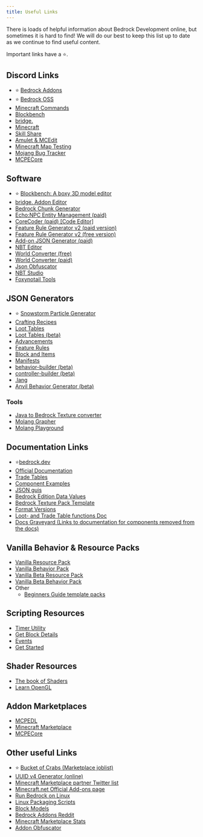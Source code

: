 ```yaml
---
title: Useful Links
---
```


There is loads of helpful information about Bedrock Development online, but sometimes it is hard to find! We will do our best to keep this list up to date as we continue to find useful content.

Important links have a ⭐.

## Discord Links

-   ⭐ [Bedrock Addons](https://discord.gg/46JUdQb)
-   ⭐ [Bedrock OSS](https://discord.gg/XjV87YN)
-   [Minecraft Commands](https://discord.gg/QAFXFtZ)
-   [Blockbench](http://discord.gg/fZQbxbg)
-   [bridge.](https://discord.gg/NxKuWuA)
-   [Minecraft](https://discord.gg/minecraft)
-   [Skill Share](https://discord.gg/sZ7fkcN)
-   [Amulet & MCEdit](https://discord.gg/dSnwqQf)
-   [Minecraft Map Testing](https://discord.gg/QRE99eS)
-   [Mojang Bug Tracker](https://discord.gg/rpCyfKV)
-   [MCPECore](https://discord.gg/Zgu3qt4)

## Software

-   ⭐ [Blockbench: A boxy 3D model editor](https://blockbench.net/)
-   [bridge. Addon Editor](https://bridge-core.github.io/)
-   [Bedrock Chunk Generator](http://www.brightmoore.net/builds/bedrockchunkgenerator)
-   [Echo:NPC Entity Management (paid)](https://www.echonpc.dev/)
-   [CoreCoder (paid) [Code Editor]](https://hanprog.itch.io/core-coder)
-   [Feature Rule Generator v2 (paid version)](https://machine-builder.itch.io/frg-v2)
-   [Feature Rule Generator v2 (free version)](https://drive.google.com/file/d/1rwQTtzgpWiqCS9ecO_j-qcxjdQvWSXgi/view)
-   [Add-on JSON Generator (paid)](https://kaifireborn.itch.io/addon-json-generator)
-   [NBT Editor](https://www.universalminecrafteditor.com/)
-   [World Converter (free)](http://www.mcctoolchest.com/)
-   [World Converter (paid)](https://www.universalminecraftconverter.com/download)
-   [Json Obfuscator](https://pixelpoly.co/creator-tools/obfuscator)
-   [NBT Studio](https://github.com/tryashtar/nbt-studio)
-   [Foxynotail Tools](https://www.foxynotail.com/tools/)

## JSON Generators

-   ⭐ [Snowstorm Particle Generator](https://jannisx11.github.io/snowstorm/)
-   [Crafting Recipes](https://crafting.thedestruc7i0n.ca/)
-   [Loot Tables](https://amaury.carrade.eu/minecraft/loot_tables)
-   [Loot Tables (beta)](http://155.138.235.83)
-   [Advancements](https://advancements.thedestruc7i0n.ca/)
-   [Feature Rules](https://machine-builder.github.io/feature_rule_generator_1.15)
-   [Block and Items](https://gitwither.github.io/bedrock-item-generator/)
-   [Manifests](https://bedrock-manifest.web.app/)
-   [behavior-builder (beta)](https://stirante.com/behavior/index)
-   [controller-builder (beta)](https://stirante.com/controller/index)
-   [.lang](https://solveddev.github.io/AnyLanguage/)
-   [Anvil Behavior Generator (beta)](https://anvil.starktma.com/)

### Tools

-   [Java to Bedrock Texture converter](https://ozelot379.github.io/ConvertJavaTextureToBedrock/)
-   [Molang Grapher](https://jannisx11.github.io/molang-grapher/)
-   [Molang Playground](https://bridge-core.github.io/molang-playground/)

## Documentation Links

-   ⭐[bedrock.dev](https://bedrock.dev/)
-   [Official Documentation](https://minecraft.gamepedia.com/Add-on)
-   [Trade Tables](https://minecraft.gamepedia.com/Bedrock_Edition_function/loot_tables/trade_tables_documentation)
-   [Component Examples](/entities/vanilla-usage-components)
-   [JSON guis](https://geenium.com/bedrock/json-guis/)
-   [Bedrock Edition Data Values](https://minecraft.gamepedia.com/Bedrock_Edition_data_values)
-   [Bedrock Texture Pack Template](https://github.com/Brennian/BedrockTexturesTemplate)
-   [Format Versions](https://gist.github.com/Tschrock/e6615f93f0db82ef30ada63f9ad670ac)
-   [Loot- and Trade Table functions Doc](https://minecraft.gamepedia.com/Bedrock_Edition_function/loot_tables/trade_tables_documentation)
-   [Docs Graveyard (Links to documentation for components removed from the docs)](https://gist.github.com/destruc7i0n/ea1a6a7f97f0986d9326c58246f96fa3)

## Vanilla Behavior & Resource Packs

-   [Vanilla Resource Pack](https://aka.ms/resourcepacktemplate)
-   [Vanilla Behavior Pack](https://aka.ms/behaviorpacktemplate)
-   [Vanilla Beta Resource Pack](https://aka.ms/MinecraftBetaResources)
-   [Vanilla Beta Behavior Pack](https://aka.ms/MinecraftBetaBehaviors)
-   Other
    -   [Beginners Guide template packs](https://github.com/SirLich/bedrock-wiki/tree/gh-pages/assets/images/guide/template_packs)

## Scripting Resources

-   [Timer Utility](https://github.com/WavePlayz/Bedrock-Scripting-API/tree/master/utility/TimerJS)
-   [Get Block Details](https://github.com/WavePlayz/Bedrock-Scripting-API/tree/master/utility/getBlockDetails)
-   [Events](https://gist.github.com/jocopa3/5f718f4198f1ea91a37e3a9da468675c)
-   [Get Started](https://minecraft-addon-tools.github.io/tutorials/)

## Shader Resources

-   [The book of Shaders](https://thebookofshaders.com/)
-   [Learn OpenGL](https://learnopengl.com/)

## Addon Marketplaces

-   [MCPEDL](http://mcpedl.com/?cookie_check=1)
-   [Minecraft Marketplace](https://www.minecraft.net/en-us/catalog)
-   [MCPECore](https://mcpecore.com/)

## Other useful Links

-   ⭐ [Bucket of Crabs (Marketplace joblist)](https://www.bucketofcrabs.net/)
-   [UUID v4 Generator (online)](https://www.uuidgenerator.net/version4)
-   [Minecraft Marketplace partner Twitter list](https://twitter.com/i/lists/1191945551853629442?s=09)
-   [Minecraft.net Official Add-ons page](https://www.minecraft.net/en-us/addons)
-   [Run Bedrock on Linux](https://github.com/Element-0/ElementZero)
-   [Linux Packaging Scripts](https://github.com/ChristopherHX/linux-packaging-scripts)
-   [Block Models](https://blockmodels.com/)
-   [Bedrock Addons Reddit](https://www.reddit.com/r/BedrockAddons/)
-   [Minecraft Marketplace Stats](https://mcmarketstats.miste.fr/globalStats/)
-   [Addon Obfuscator](https://tools.pixelpoly.co/obfuscator)
